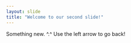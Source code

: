 ```yaml
---
layout: slide
title: "Welcome to our second slide!"
---
```

Something new. ^.^
Use the left arrow to go back!
